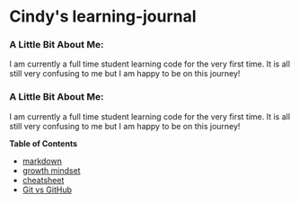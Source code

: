 # Cindy's learning-journal
### A Little Bit About Me:


I am currently a full time student learning code for the very first time. It is all still very confusing to me but I am happy to be on this journey! 


### A Little Bit About Me:


I am currently a full time student learning code for the very first time. It is all still very confusing to me but I am happy to be on this journey! 



**Table of Contents**
- [markdown](markdown.md)
- [growth mindset](growth-mindset.md)
- [cheatsheet](cheatsheet.md)
- [Git vs GitHub](git-github.md)





